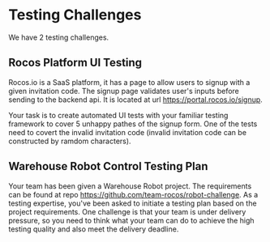 # Testing Challenges
We have 2 testing challenges.

## Rocos Platform UI Testing
Rocos.io is a SaaS platform, it has a page to allow users to signup with a given invitation code. The signup page validates user's inputs before sending to the backend api. It is located at url https://portal.rocos.io/signup. 

Your task is to create automated UI tests with your familiar testing framework to cover 5 unhappy pathes of the signup form. One of the tests need to covert the invalid invitation code (invalid invitation code can be constructed by ramdom characters).

## Warehouse Robot Control Testing Plan
Your team has been given a Warehouse Robot project. The requirements can be found at repo https://github.com/team-rocos/robot-challenge. As a testing expertise, you've been asked to initiate a testing plan based on the project requirements. One challenge is that your team is under delivery pressure, so you need to think what your team can do to achieve the high testing quality and also meet the delivery deadline.
